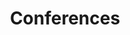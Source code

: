---
title: "Conferences"
description: "Since 2015 OHM has presented concepts and ideas at several conferences all over the world"
---